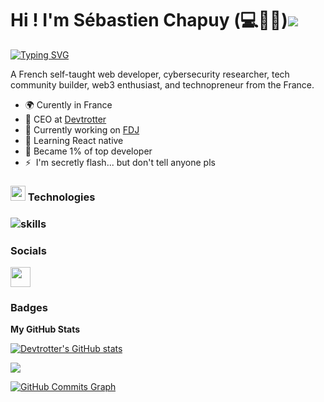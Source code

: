 Hi ! I'm Sébastien Chapuy (💻💜🚀)![](https://user-images.githubusercontent.com/18350557/176309783-0785949b-9127-417c-8b55-ab5a4333674e.gif)
========================================================================================================================================
[![Typing SVG](https://readme-typing-svg.demolab.com?font=Jersey&weight=500&pause=1000&color=7A39F7&random=false&width=435&lines=%5B5%2B+years%5D%F0%9F%A7%99%E2%80%8D%E2%99%82%EF%B8%8F%F0%9F%92%BB;%5BCEO%2FFREELANCE%5D%F0%9F%92%8E;%5B%F0%9F%A4%96AI%7C%E2%9B%93%EF%B8%8FWEB3%5D%F0%9F%92%9C;%5BDEVTROTTER%5D%F0%9F%A6%B8%E2%80%8D%E2%99%82%EF%B8%8F)](https://git.io/typing-svg)

A French self-taught web developer, cybersecurity researcher, tech community builder, web3 enthusiast, and technopreneur from the France.

* 🌍 Curently in France
* 🚀 CEO at [Devtrotter](http://www.devtrotter.fr/)
* 🌱 Currently working on [FDJ](http://www.fdj.fr/)
* 🧠 Learning React native
* 🎯 Became 1% of top developer
* ⚡  I'm secretly flash... but don't tell anyone pls

<h3><img src="https://media2.giphy.com/media/QssGEmpkyEOhBCb7e1/giphy.gif?cid=ecf05e47a0n3gi1bfqntqmob8g9aid1oyj2wr3ds3mg700bl&rid=giphy.gif" width="24" height="24"/> Technologies<h3/>

![skills](https://skillicons.dev/icons?i=html,css,sass,js,ts,nodejs,react,mongodb,mysql,git,figma,bash,vscode&theme=dark)

### Socials

<p align="left"> <a href="https://www.github.com/Devtrotter" target="_blank" rel="noreferrer"> <picture> <source media="(prefers-color-scheme: dark)" srcset="https://raw.githubusercontent.com/danielcranney/readme-generator/main/public/icons/socials/github-dark.svg" /> <source media="(prefers-color-scheme: light)" srcset="https://raw.githubusercontent.com/danielcranney/readme-generator/main/public/icons/socials/github.svg" /> <img src="https://raw.githubusercontent.com/danielcranney/readme-generator/main/public/icons/socials/github.svg" width="32" height="32" /> </picture> </a></p>

### Badges

<b>My GitHub Stats</b>

<a href="http://www.github.com/Devtrotter"><img src="https://github-readme-stats.vercel.app/api?username=Devtrotter&show_icons=true&hide=&count_private=true&title_color=0891b2&text_color=ffffff&icon_color=0891b2&bg_color=1c1917&hide_border=true&show_icons=true" alt="Devtrotter's GitHub stats" /></a>

<a href="http://www.github.com/Devtrotter"><img src="https://github-readme-streak-stats.herokuapp.com/?user=Devtrotter&stroke=ffffff&background=1c1917&ring=0891b2&fire=0891b2&currStreakNum=ffffff&currStreakLabel=0891b2&sideNums=ffffff&sideLabels=ffffff&dates=ffffff&hide_border=true" /></a>

<a href="http://www.github.com/Devtrotter"><img src="https://github-readme-activity-graph.cyclic.app/graph?username=Devtrotter&bg_color=1c1917&color=ffffff&line=0891b2&point=ffffff&area_color=1c1917&area=true&hide_border=true&custom_title=GitHub%20Commits%20Graph" alt="GitHub Commits Graph" /></a>
